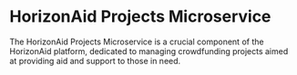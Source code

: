 # HorizonAid Projects Microservice

The HorizonAid Projects Microservice is a crucial component of the HorizonAid platform, dedicated to managing crowdfunding projects aimed at providing aid and support to those in need.
